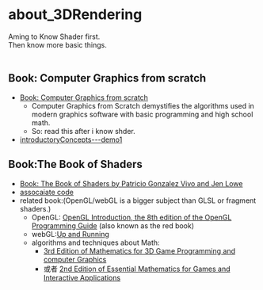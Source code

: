 # about_3DRendering

Aming to Know Shader first.<br/>
Then know more basic things.<br/>
<br/>

## Book: Computer Graphics from scratch
- [Book: Computer Graphics from scratch](https://gabrielgambetta.com/computer-graphics-from-scratch/01-common-concepts.html)
  - Computer Graphics from Scratch demystifies the algorithms used in modern graphics software with basic programming and high school math.
  - So: read this after i know shder. 
- [introductoryConcepts---demo1](introductoryConcepts.html)

## Book:The Book of Shaders
- [Book: The Book of Shaders by Patricio Gonzalez Vivo and Jen Lowe](https://thebookofshaders.com/)
- [assocaiate code](./theBookOfShader.html)
- related book:(OpenGL/webGL is a bigger subject than GLSL or fragment shaders.)
  - OpenGL: [OpenGL Introduction, the 8th edition of the OpenGL Programming Guide](./Books/OpenGL%20Programming%20Guide%20The%20Official%20Guide%20to%20Learning%20OpenGL%2C%20Version%204.3%20(%20PDFDrive%20).pdf) (also known as the red book)
  - webGL:[Up and Running]()
  - algorithms and techniques about Math:
    - [3rd Edition of Mathematics for 3D Game Programming and computer Graphics](./Books/Mathematics%20for%203D%20Game%20Programming%20and%20Computer%20Graphics%2C%20Third%20Edition.pdf) 
    - 或者 [2nd Edition of Essential Mathematics for Games and Interactive Applications](./Books/Essential%20Mathematics%20for%20Games%20and%20Interactive%20Applications%2C%20Third%20Edition%20(%20PDFDrive%20).pdf)
